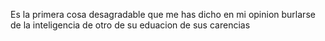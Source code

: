 Es la primera cosa desagradable que me has dicho
en mi opinion burlarse de la inteligencia de otro de su eduacion de sus carencias